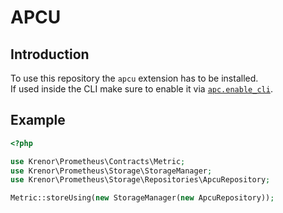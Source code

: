 APCU
====

## Introduction

To use this repository the `apcu` extension has to be installed.  
If used inside the CLI  make sure to  enable it via [`apc.enable_cli`][apc-cli].

## Example

```php
<?php

use Krenor\Prometheus\Contracts\Metric;
use Krenor\Prometheus\Storage\StorageManager;
use Krenor\Prometheus\Storage\Repositories\ApcuRepository;

Metric::storeUsing(new StorageManager(new ApcuRepository));
```

[apc-cli]: http://php.net/manual/en/apc.configuration.php#ini.apc.enable-cli
